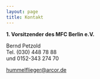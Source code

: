 ```yaml
---
layout: page
title: Kontakt
---
```


**1. Vorsitzender des MFC Berlin e.V.**

Bernd Petzold<br>
Tel. (030) 448 78 88<br>
und 0152-343 274 70

<hummelflieger@arcor.de>
